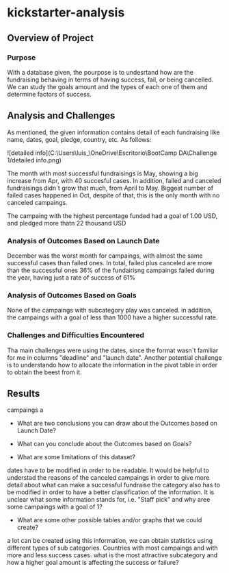 # kickstarter-analysis

## Overview of Project
### Purpose

With a database given, the pourpose is to undesrtand how are the fundraising behaving in terms of having success, fail, or being cancelled. We can study the goals amount and the types of each one of them and determine factors of success.


## Analysis and Challenges
As mentioned, the given information contains detail of each fundraising like name, dates, goal, pledge, country, etc. As follows:

![detailed info](C:\Users\luis_\OneDrive\Escritorio\BootCamp DA\Challenge 1/detailed info.png)

The month with most successful fundraisings is May, showing a big increase from Apr, with 40 succesful cases. In addition, failed and canceled fundraisings didn´t grow that much, from April to May. 
Biggest number of failed cases happened in Oct, despite of that, this is the only month with no canceled campaings.

The campaing with the highest percentage funded had a goal of 1.00 USD, and pledged more thatn 22 thousand USD




### Analysis of Outcomes Based on Launch Date

December was the worst month for campaings, with almost the same successful cases than failed ones. In total, failed plus canceled are more than the successful ones
36% of the fundairisng campaings failed during the year, having just a rate of success of 61%



### Analysis of Outcomes Based on Goals

None of the campaings with subcategory play was canceled. in addition, the campaings with a goal of less than 1000 have a higher successful rate.



### Challenges and Difficulties Encountered


Tha main challenges were using the dates, since the format wasn´t familiar for me in columns "deadline" and "launch date". 
Another potential challenge is to understando how to allocate the information in the pivot table in order to obtain the beest from it. 



## Results
campaings a
- What are two conclusions you can draw about the Outcomes based on Launch Date?

- What can you conclude about the Outcomes based on Goals?

- What are some limitations of this dataset?

dates have to be modified in order to be readable. It would be helpful to understad the reasons of the canceled campaings in order to give more detail about what can make a successful fundraise
the category also has to be modified in order to have a better classification of the information. It is unclear what some information stands for, i.e. "Staff pick" and why aree some campaings with a goal of 1?


- What are some other possible tables and/or graphs that we could create?

a lot can be created using this information, we can obtain statistics using different types of sub categories. Countries with most campaings and with more and less success cases. 
what is the most attractive subcategory and how a higher goal amount is affecting the success or failure?

